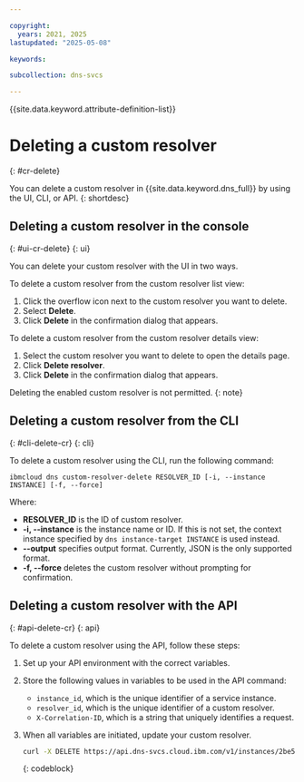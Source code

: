 ```yaml
---

copyright:
  years: 2021, 2025
lastupdated: "2025-05-08"

keywords:

subcollection: dns-svcs

---
```


{{site.data.keyword.attribute-definition-list}}

# Deleting a custom resolver
{: #cr-delete}

You can delete a custom resolver in {{site.data.keyword.dns_full}} by using the UI, CLI, or API.
{: shortdesc}

## Deleting a custom resolver in the console
{: #ui-cr-delete}
{: ui}

You can delete your custom resolver with the UI in two ways.

To delete a custom resolver from the custom resolver list view:
1. Click the overflow icon next to the custom resolver you want to delete.
1. Select **Delete**.
1. Click **Delete** in the confirmation dialog that appears.

To delete a custom resolver from the custom resolver details view:
1. Select the custom resolver you want to delete to open the details page.
1. Click **Delete resolver**.
1. Click **Delete** in the confirmation dialog that appears.

Deleting the enabled custom resolver is not permitted. {: note}

## Deleting a custom resolver from the CLI
{: #cli-delete-cr}
{: cli}

To delete a custom resolver using the CLI, run the following command:

`ibmcloud dns custom-resolver-delete RESOLVER_ID [-i, --instance INSTANCE] [-f, --force]`

Where:

- **RESOLVER_ID** is the ID of custom resolver.
- **-i, --instance** is the instance name or ID. If this is not set, the context instance specified by `dns instance-target INSTANCE` is used instead.
- **--output** specifies output format. Currently, JSON is the only supported format.
- **-f, --force** deletes the custom resolver without prompting for confirmation.

## Deleting a custom resolver with the API
{: #api-delete-cr}
{: api}

To delete a custom resolver using the API, follow these steps:

1. Set up your API environment with the correct variables.
1. Store the following values in variables to be used in the API command:
    * `instance_id`, which is the unique identifier of a service instance.
    * `resolver_id`, which is the unique identifier of a custom resolver.
    * `X-Correlation-ID`, which is a string that uniquely identifies a request.
1. When all variables are initiated, update your custom resolver.

    ```sh
    curl -X DELETE https://api.dns-svcs.cloud.ibm.com/v1/instances/2be5d4a7-78f0-4c62-a957-41dc15342777/custom_resolvers/ddbe7a53-7971-46dc-b021-420335c31562 -H 'Authorization: Bearer xxxxxx'
    ```
    {: codeblock}
